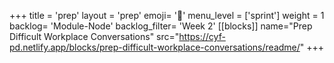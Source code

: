 +++
title = 'prep'
layout = 'prep'
emoji= '📝'
menu_level = ['sprint']
weight = 1
backlog= 'Module-Node'
backlog_filter= 'Week 2'
[[blocks]]
name="Prep Difficult Workplace Conversations"
src="https://cyf-pd.netlify.app/blocks/prep-difficult-workplace-conversations/readme/"
+++


